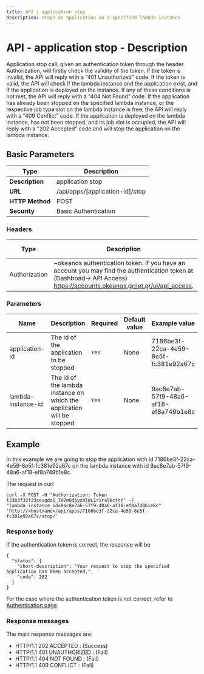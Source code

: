 ```yaml
---
title: API | application stop
description: Stops an application on a specified lambda instance
---
```


# API - application stop - Description

Application stop call, given an authentication token through the header Authorization,
will firstly check the validity of the token. If the token is invalid, the API will reply
with a "401 Unauthorized" code. If the token is valid, the API will check if the lambda instance and the application exist, and if the application is deployed on the instance. If any of these conditions is not met, the API will reply with a "404 Not Found" code. If the application has already been stopped on the specified lambda instance, or the respective job type slot on the lambda instance is free, the API will reply with a "409 Conflict" code. If the application is deployed on the lambda instance, has not been stopped, and its job slot is occupied, the API
will reply with a "202 Accepted" code and will stop the application on the lambda instance.

## Basic Parameters

Type | Description |
-------|-----------------|
**Description** | application stop
**URL**         | /api/apps/[application-id]/stop
**HTTP Method** | POST
**Security**    | Basic Authentication


### Headers

Type  | Description | Required | Default value | Example value
----------|-------------|----------|---------------|---------------
Authorization | ~okeanos authentication token. If you have an account you may find the authentication token at (Dashboad-> API Access) https://accounts.okeanos.grnet.gr/ui/api_access. | `Yes` | None | Token tJ3b3f32f23ceuqdoS_..


### Parameters

Name | Description | Required | Default value | Example value
------|-------------|----------|---------------|---------------
application-id  | The id of the application to be stopped | `Yes` | None |7186be3f-22ca-4e59-8e5f-fc381e92a67c
lambda-instance-id | The id of the lambda instance on which the application will be stopped | `Yes` | None |9ac8e7ab-57f9-48a6-af18-ef8a749b1e8c


## Example

In this example we are going to stop the application with id 7186be3f-22ca-4e59-8e5f-fc381e92a67c on the lambda instance with id
9ac8e7ab-57f9-48a6-af18-ef8a749b1e8c

The request in curl

```
curl -X POST -H "Authorization: Token tJ3b3f32f23ceuqdoS_TH7m0d6yxmlWL1r2ralKcttY" -F "lambda_instance_id=9ac8e7ab-57f9-48a6-af18-ef8a749b1e8c" 'http://<hostname>/api/apps/7186be3f-22ca-4e59-8e5f-fc381e92a67c/stop/'
```


### Response body

If the authentication token is correct, the response will be

```
{
  "status": {
    "short-description": "Your request to stop the specified application has been accepted.",
    "code": 202
  }
}
```


For the case where the authentication token is not correct, refer to [Authentication page](Authentication.md).


### Response messages

The main response messages are:

- HTTP/1.1 202 ACCEPTED : (Success)
- HTTP/1.1 401 UNAUTHORIZED : (Fail)
- HTTP/1.1 404 NOT FOUND : (Fail)
- HTTP/1.1 409 CONFLICT : (Fail)
